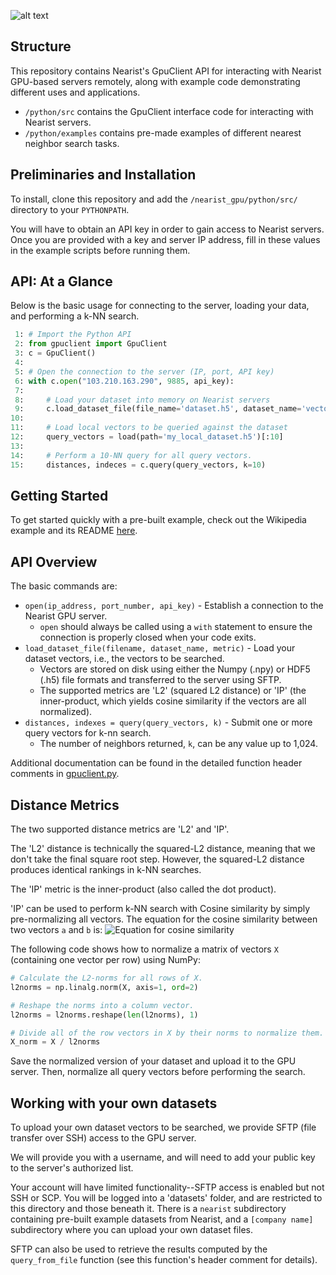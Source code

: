

![alt text](http://nearist.sightbox.io/wp-content/uploads/2017/04/nearist.svg)

## Structure
This repository contains Nearist's GpuClient API for interacting with Nearist GPU-based servers remotely, along with example code demonstrating different uses and applications.

- `/python/src` contains the GpuClient interface code for interacting with Nearist servers.
- `/python/examples` contains pre-made examples of different nearest neighbor search tasks.

## Preliminaries and Installation

To install, clone this repository and add the `/nearist_gpu/python/src/` directory to your `PYTHONPATH`.

You will have to obtain an API key in order to gain access to Nearist servers. Once you are provided with a key and server IP address, fill in these values in the example scripts before running them.

## API: At a Glance

Below is the basic usage for connecting to the server, loading your data, and performing a k-NN search.

```python
 1: # Import the Python API
 2: from gpuclient import GpuClient 
 3: c = GpuClient()
 4: 
 5: # Open the connection to the server (IP, port, API key)
 6: with c.open("103.210.163.290", 9885, api_key):
 7:
 8:     # Load your dataset into memory on Nearist servers
 9:     c.load_dataset_file(file_name='dataset.h5', dataset_name='vectors', metric='L2')
10:
11:     # Load local vectors to be queried against the dataset
12:     query_vectors = load(path='my_local_dataset.h5')[:10] 
13:
14:     # Perform a 10-NN query for all query vectors.
15:     distances, indeces = c.query(query_vectors, k=10)
```

## Getting Started
To get started quickly with a pre-built example, check out the Wikipedia example and its README [here](https://github.com/nearist/nearist_gpu/tree/master/python/examples/wikipedia_search).

## API Overview

The basic commands are:
* `open(ip_address, port_number, api_key)` - Establish a connection to the Nearist GPU server.
    * `open` should always be called using a `with` statement to ensure the connection is properly closed when your code exits.
* `load_dataset_file(filename, dataset_name, metric)` - Load your dataset vectors, i.e., the vectors to be searched.
    * Vectors are stored on disk using either the Numpy (.npy) or HDF5 (.h5) file formats and transferred to the server using SFTP.
    * The supported metrics are 'L2' (squared L2 distance) or 'IP' (the inner-product, which yields cosine similarity if the vectors are all normalized).
* `distances, indexes = query(query_vectors, k)` - Submit one or more query vectors for k-nn search.
    * The number of neighbors returned, `k`, can be any value up to 1,024.

Additional documentation can be found in the detailed function header comments in [gpuclient.py](https://github.com/nearist/nearist_gpu/blob/master/python/src/gpuclient.py).

## Distance Metrics
The two supported distance metrics are 'L2' and 'IP'.

The 'L2' distance is technically the squared-L2 distance, meaning that we don't take the final square root step. However, the squared-L2 distance produces identical rankings in k-NN searches.

The 'IP' metric is the inner-product (also called the dot product). 

'IP' can be used to perform k-NN search with Cosine similarity by simply pre-normalizing all vectors. The equation for the cosine similarity between two vectors `a` and `b` is:
![Equation for cosine similarity](http://mccormickml.com/assets/cosine_l1/cosine_similarity.png)

The following code shows how to normalize a matrix of vectors `X` (containing one vector per row) using NumPy:

```python
# Calculate the L2-norms for all rows of X.
l2norms = np.linalg.norm(X, axis=1, ord=2)

# Reshape the norms into a column vector.
l2norms = l2norms.reshape(len(l2norms), 1)

# Divide all of the row vectors in X by their norms to normalize them.
X_norm = X / l2norms
```

Save the normalized version of your dataset and upload it to the GPU server. Then, normalize all query vectors before performing the search.

## Working with your own datasets
To upload your own dataset vectors to be searched, we provide SFTP (file transfer over SSH) access to the GPU server. 

We will provide you with a username, and will need to add your public key to the server's authorized list.

Your account will have limited functionality--SFTP access is enabled but not SSH or SCP. You will be logged into a 'datasets' folder, and are restricted to this directory and those beneath it. There is a `nearist` subdirectory containing pre-built example datasets from Nearist, and a `[company name]` subdirectory where you can upload your own dataset files.

SFTP can also be used to retrieve the results computed by the `query_from_file` function (see this function's header comment for details).